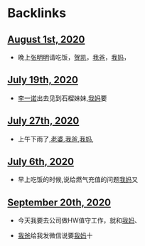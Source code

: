 
# Backlinks
## [August 1st, 2020](<August 1st, 2020.md>)
- 晚上[张明明](<张明明.md>)请吃饭，[贺凯](<贺凯.md>)，[我爸](<我爸.md>)，[我妈](<我妈.md>)，

## [July 19th, 2020](<July 19th, 2020.md>)
- [李一诺](<李一诺.md>)出去见到石榴妹妹,[我妈](<我妈.md>)要

## [July 27th, 2020](<July 27th, 2020.md>)
- 上午下雨了,[老婆](<老婆.md>),[我爸](<我爸.md>),[我妈](<我妈.md>),

## [July 6th, 2020](<July 6th, 2020.md>)
- 早上吃饭的时候,说给燃气充值的问题[我妈](<我妈.md>)又

## [September 20th, 2020](<September 20th, 2020.md>)
- 今天我要去公司做HW值守工作，就和[我妈](<我妈.md>)、

- [我爸](<我爸.md>)给我发微信说要[我妈](<我妈.md>)十

